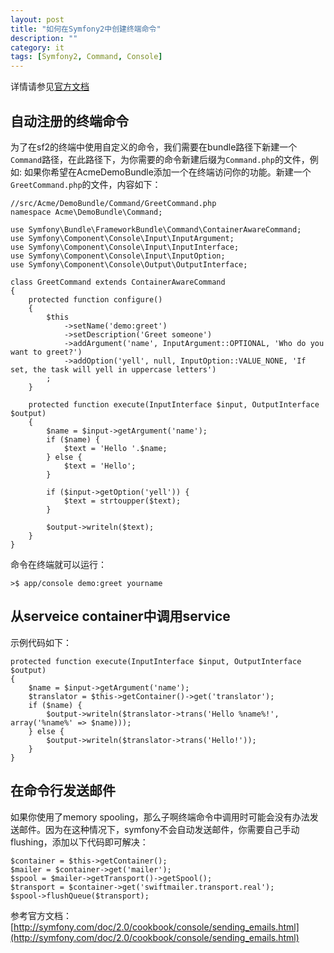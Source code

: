 ```yaml
---
layout: post
title: "如何在Symfony2中创建终端命令"
description: ""
category: it
tags: [Symfony2, Command, Console]
---
```


详情请参见[官方文档](http://symfony.com/doc/2.0/cookbook/console/console_command.html<F12>)

## 自动注册的终端命令

为了在sf2的终端中使用自定义的命令，我们需要在bundle路径下新建一个`Command`路径，在此路径下，为你需要的命令新建后缀为`Command.php`的文件，例如: 如果你希望在AcmeDemoBundle添加一个在终端访问你的功能。新建一个`GreetCommand.php`的文件，内容如下：

    //src/Acme/DemoBundle/Command/GreetCommand.php
    namespace Acme\DemoBundle\Command;
    
    use Symfony\Bundle\FrameworkBundle\Command\ContainerAwareCommand;
    use Symfony\Component\Console\Input\InputArgument;
    use Symfony\Component\Console\Input\InputInterface;
    use Symfony\Component\Console\Input\InputOption;
    use Symfony\Component\Console\Output\OutputInterface;
    
    class GreetCommand extends ContainerAwareCommand
    {
        protected function configure()
        {
            $this
                ->setName('demo:greet')
                ->setDescription('Greet someone')
                ->addArgument('name', InputArgument::OPTIONAL, 'Who do you want to greet?')
                ->addOption('yell', null, InputOption::VALUE_NONE, 'If set, the task will yell in uppercase letters')
            ;
        }
    
        protected function execute(InputInterface $input, OutputInterface $output)
        {
            $name = $input->getArgument('name');
            if ($name) {
                $text = 'Hello '.$name;
            } else {
                $text = 'Hello';
            }
    
            if ($input->getOption('yell')) {
                $text = strtoupper($text);
            }
    
            $output->writeln($text);
        }
    }
    

命令在终端就可以运行：

    >$ app/console demo:greet yourname



## 从serveice container中调用service

示例代码如下：

    protected function execute(InputInterface $input, OutputInterface $output)
    {
        $name = $input->getArgument('name');
        $translator = $this->getContainer()->get('translator');
        if ($name) {
            $output->writeln($translator->trans('Hello %name%!', array('%name%' => $name)));
        } else {
            $output->writeln($translator->trans('Hello!'));
        }
    }
 
## 在命令行发送邮件

如果你使用了memory spooling，那么子啊终端命令中调用时可能会没有办法发送邮件。因为在这种情况下，symfony不会自动发送邮件，你需要自己手动flushing，添加以下代码即可解决：

    $container = $this->getContainer();
    $mailer = $container->get('mailer');
    $spool = $mailer->getTransport()->getSpool();
    $transport = $container->get('swiftmailer.transport.real');
    $spool->flushQueue($transport);

参考官方文档：[http://symfony.com/doc/2.0/cookbook/console/sending_emails.html](http://symfony.com/doc/2.0/cookbook/console/sending_emails.html)


